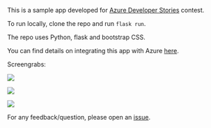 This is a sample app developed for [Azure Developer Stories](https://devstories.konfhub.com/) contest. 

To run locally, clone the repo and run `flask run`.

The repo uses Python, flask and bootstrap CSS.

You can find details on integrating this app with Azure [here]().

Screengrabs:



![](https://i.imgur.com/vbbazbz.png)

![](https://i.imgur.com/SL3Tvot.png)

![](https://i.imgur.com/0dfkKDQ.png)

For any feedback/question, please open an [issue](https://github.com/Pensu/msft-challenge/issues).
